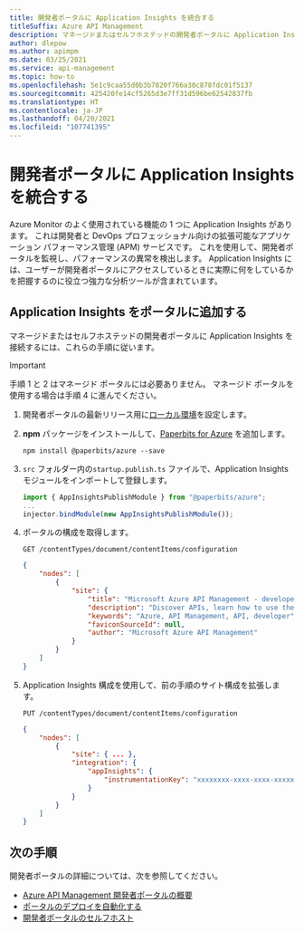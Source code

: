 ```yaml
---
title: 開発者ポータルに Application Insights を統合する
titleSuffix: Azure API Management
description: マネージドまたはセルフホステッドの開発者ポータルに Application Insights を統合する方法について説明します。
author: dlepow
ms.author: apimpm
ms.date: 03/25/2021
ms.service: api-management
ms.topic: how-to
ms.openlocfilehash: 5e1c9caa55d0b3b7820f766a30c878fdc01f5137
ms.sourcegitcommit: 425420fe14cf5265d3e7ff31d596be62542837fb
ms.translationtype: HT
ms.contentlocale: ja-JP
ms.lasthandoff: 04/20/2021
ms.locfileid: "107741395"
---
```

# <a name="integrate-application-insights-to-developer-portal"></a>開発者ポータルに Application Insights を統合する

Azure Monitor のよく使用されている機能の 1 つに Application Insights があります。 これは開発者と DevOps プロフェッショナル向けの拡張可能なアプリケーション パフォーマンス管理 (APM) サービスです。 これを使用して、開発者ポータルを監視し、パフォーマンスの異常を検出します。 Application Insights には、ユーザーが開発者ポータルにアクセスしているときに実際に何をしているかを把握するのに役立つ強力な分析ツールが含まれています。

## <a name="add-application-insights-to-your-portal"></a>Application Insights をポータルに追加する

マネージドまたはセルフホステッドの開発者ポータルに Application Insights を接続するには、これらの手順に従います。

> [!IMPORTANT]
> 手順 1 と 2 はマネージド ポータルには必要ありません。 マネージド ポータルを使用する場合は手順 4 に進んでください。

1. 開発者ポータルの最新リリース用に[ローカル環境](developer-portal-self-host.md#step-1-set-up-local-environment)を設定します。

1. **npm** パッケージをインストールして、[Paperbits for Azure](https://github.com/paperbits/paperbits-azure) を追加します。

    ```console
    npm install @paperbits/azure --save
    ```

1. `src` フォルダー内の`startup.publish.ts` ファイルで、Application Insights モジュールをインポートして登録します。

    ```typescript
    import { AppInsightsPublishModule } from "@paperbits/azure";
    ...
    injector.bindModule(new AppInsightsPublishModule());
    ```

1. ポータルの構成を取得します。

    ```http
    GET /contentTypes/document/contentItems/configuration
    ```

    ```json
    {
        "nodes": [
            {
                "site": {
                    "title": "Microsoft Azure API Management - developer portal",
                    "description": "Discover APIs, learn how to use them, try them out interactively, and sign up to acquire keys.",
                    "keywords": "Azure, API Management, API, developer",
                    "faviconSourceId": null,
                    "author": "Microsoft Azure API Management"
                }
            }
        ]
    }
    ```

1. Application Insights 構成を使用して、前の手順のサイト構成を拡張します。

    ```http
    PUT /contentTypes/document/contentItems/configuration
    ```

    ```json
    {
        "nodes": [
            {
                "site": { ... },
                "integration": {
                    "appInsights": {
                        "instrumentationKey": "xxxxxxxx-xxxx-xxxx-xxxxxxxxxxxxxxxxx"
                    }
                }
            }
        ]
    }
    ```

## <a name="next-steps"></a>次の手順

開発者ポータルの詳細については、次を参照してください。

- [Azure API Management 開発者ポータルの概要](api-management-howto-developer-portal.md)
- [ポータルのデプロイを自動化する](automate-portal-deployments.md)
- [開発者ポータルのセルフホスト](developer-portal-self-host.md)
